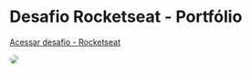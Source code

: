 # Desafio Rocketseat - Portfólio
<a href="https://efficient-sloth-d85.notion.site/Desafio-Portfolio-1d3db21e654941f5872aece5fcc6bcc6">Acessar desafio - Rocketseat</a>

<img src="https://i.ibb.co/R0VGcpN/Screenshot-7.png" style=" border-radius: 8px" />
